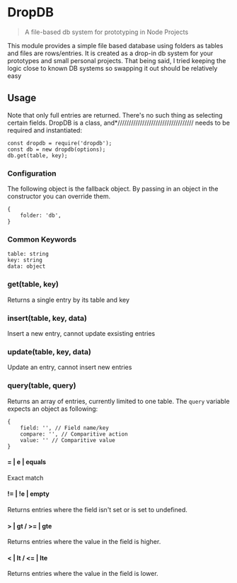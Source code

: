 # DropDB
> A file-based db system for prototyping in Node Projects

This module provides a simple file based database using folders as tables and files are rows/entries. It is created as a drop-in db system for your prototypes and small personal projects. That being said, I tried keeping the logic close to known DB systems so swapping it out should be relatively easy

## Usage
Note that only full entries are returned. There's no such thing as selecting certain fields. DropDB is a class, and*////////////////////////////////// needs to be required and instantiated:

``` JS
const dropdb = require('dropdb');
const db = new dropdb(options);
db.get(table, key);
```

### Configuration
The following object is the fallback object. By passing in an object in the constructor you can override them.
``` JS
{
	folder: 'db',
}
```

### Common Keywords
``` JS
table: string
key: string
data: object
```

### get(table, key)
Returns a single entry by its table and key

### insert(table, key, data)
Insert a new entry, cannot update exsisting entries

### update(table, key, data)
Update an entry, cannot insert new entries

### query(table, query)
Returns an array of entries, currently limited to one table.
The `query` variable expects an object as following:
``` JS
{
	field: '', // Field name/key
	compare: '', // Comparitive action
	value: '' // Comparitive value
}
```

#### = | e | equals
Exact match

#### != | !e | empty
Returns entries where the field isn't set or is set to undefined.

#### > | gt / >= | gte
Returns entries where the value in the field is higher.

#### < | lt / <= | lte
Returns entries where the value in the field is lower.